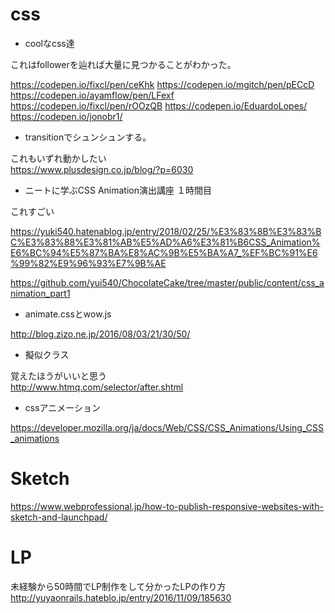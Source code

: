 
# css


- coolなcss達

これはfollowerを辿れば大量に見つかることがわかった。    

https://codepen.io/fixcl/pen/ceKhk
https://codepen.io/mgitch/pen/pECcD
https://codepen.io/ayamflow/pen/LFexf
https://codepen.io/fixcl/pen/rOOzQB
https://codepen.io/EduardoLopes/
https://codepen.io/jonobr1/

- transitionでシュンシュンする。    

これもいずれ動かしたい    
https://www.plusdesign.co.jp/blog/?p=6030    


- ニートに学ぶCSS Animation演出講座 １時間目    

これすごい    

https://yuki540.hatenablog.jp/entry/2018/02/25/%E3%83%8B%E3%83%BC%E3%83%88%E3%81%AB%E5%AD%A6%E3%81%B6CSS_Animation%E6%BC%94%E5%87%BA%E8%AC%9B%E5%BA%A7_%EF%BC%91%E6%99%82%E9%96%93%E7%9B%AE    


https://github.com/yui540/ChocolateCake/tree/master/public/content/css_animation_part1    

- animate.cssとwow.js

http://blog.zizo.ne.jp/2016/08/03/21/30/50/

- 擬似クラス    

覚えたほうがいいと思う    
http://www.htmq.com/selector/after.shtml    

- cssアニメーション    

https://developer.mozilla.org/ja/docs/Web/CSS/CSS_Animations/Using_CSS_animations

# Sketch


https://www.webprofessional.jp/how-to-publish-responsive-websites-with-sketch-and-launchpad/


# LP

未経験から50時間でLP制作をして分かったLPの作り方    
http://yuyaonrails.hateblo.jp/entry/2016/11/09/185630    


